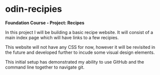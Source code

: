 # odin-recipies

**Foundation Course - Project: Recipes**

In this project I will be building a basic recipe website. It will consist of a main index page which will have links to a few recipies. 

This website will not have any CSS for now, however it will be revisited in the future and developed further to incude some visual design elements.

This initial setup has demonstrated my ability to use GitHub and the command line together to navigate git.
